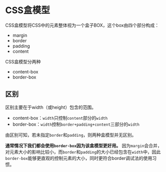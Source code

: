 # CSS盒模型

CSS盒模型将CSS中的元素整体视为一个盒子BOX，这个box由四个部分构成：
- margin
- border
- padding
- content

CSS盒模型分两种
- content-box
- border-box

## 区别

区别主要在于width（或height）包含的范围。

- content-box：`width`只控制`content`部分的`width`
- border-box：`width`控制`border+padding+content`三部分的`width`

由区别可知，若未指定`border`和`padding`，则两种盒模型并无区别。


**通常情况下我们都会使用`border-box`因为该盒模型更好用。**
因为`margin`会合并，对元素大小的影响比较小，而`border`和`padding`的大小已经包含在`width`中，因此`border-box`能够更直观的控制元素的大小，同时更符合border调试法的使用习惯。